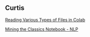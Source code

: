 ## Curtis


<a href="https://github.com/cwwade04/CIS-3902-Data-Mining/blob/main/Reading_Files_in_Jupyter.ipynb">Reading Various Types of Files in Colab</a><br>

<a href="https://github.com/cwwade04/CIS-3902-Data-Mining/blob/main/wade_Chapter_1_HW.ipynb">Mining the Classics Notebook - NLP</a><br>
